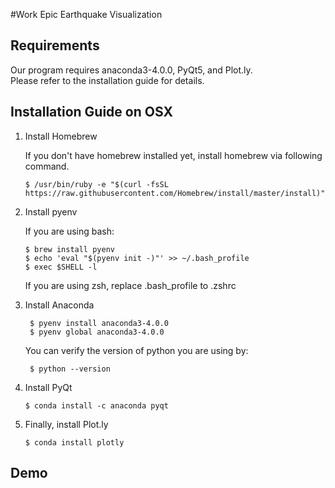 #Work Epic Earthquake Visualization

## Requirements
Our program requires anaconda3-4.0.0, PyQt5, and Plot.ly.<br>
Please refer to the installation guide for details.

## Installation Guide on OSX
1. Install Homebrew
   
   If you don't have homebrew installed yet, install homebrew via following command.
    ```
    $ /usr/bin/ruby -e "$(curl -fsSL https://raw.githubusercontent.com/Homebrew/install/master/install)"
    ```
1. Install pyenv

    If you are using bash:
    ```angular2html
    $ brew install pyenv
    $ echo 'eval "$(pyenv init -)"' >> ~/.bash_profile
    $ exec $SHELL -l
    ```
    
    If you are using zsh, replace .bash_profile to .zshrc
    
1. Install Anaconda
   
   ```angular2html
    $ pyenv install anaconda3-4.0.0
    $ pyenv global anaconda3-4.0.0
   ```
   
   You can verify the version of python you are using by:
   ```angular2html
    $ python --version
   ```
   
1. Install PyQt
    ```angular2html
    $ conda install -c anaconda pyqt
    ```
    
1. Finally, install Plot.ly
    ```angular2html
    $ conda install plotly
    ```
    
## Demo
